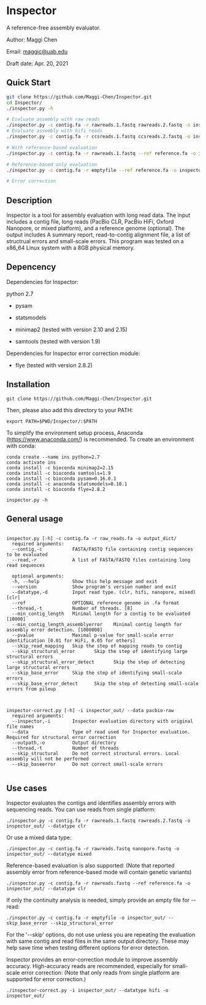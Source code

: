 # Inspector

A reference-free assembly evaluator.

Author: Maggi Chen

Email: maggic@uab.edu

Draft date: Apr. 20, 2021

## Quick Start
```sh
git clone https://github.com/Maggi-Chen/Inspector.git
cd Inspector/
./inspector.py -h

# Evaluate assembly with raw reads
./inspector.py -c contig.fa -r rawreads.1.fastq rawreads.2.fastq -o inspector_out/ --datatype clr 
# Evaluate assembly with hifi reads
./inspector.py -c contig.fa -r ccsreads.1.fastq ccsreads.2.fastq -o inspector_out/ --datatype hifi

# With reference-based evaluation
./inspector.py -c contig.fa -r rawreads.1.fastq --ref reference.fa -o inspector_out/ --datatype clr

# Reference-based only evaluation
./inspector.py -c contig.fa -r emptyfile --ref reference.fa -o inspector_out/ 

# Error correction


```



## Description

Inspector is a tool for assembly evaluation with long read data. The input includes a contig file, long reads (PacBio CLR, PacBio HiFi, Oxford Nanopore, or mixed platform), and a reference genome (optional). The output includes A summary report, read-to-contig alignment file, a list of structrual errors and small-scale errors. This program was tested on a x86_64 Linux system with a 8GB physical memory.

## Depencency

Dependencies for Inspector:

python 2.7  
* pysam
* statsmodels

* minimap2  (tested with version 2.10 and 2.15)
* samtools  (tested with version 1.9)


Dependencies for Inspector error correction module:
* flye  (tested with version 2.8.2)


## Installation

```
git clone https://github.com/Maggi-Chen/Inspector.git
```
Then, please also add this directory to your PATH:
```
export PATH=$PWD/Inspector/:$PATH
```


To simplify the environment setup process, Anaconda (https://www.anaconda.com/) is recommended.
To create an environment with conda:
```
conda create --name ins python=2.7
conda activate ins
conda install -c bioconda minimap2=2.15
conda install -c bioconda samtools=1.9
conda install -c bioconda pysam=0.16.0.1
conda install -c anaconda statsmodels=0.10.1
conda install -c bioconda flye=2.8.2

inspector.py -h
```


## General usage


```

inspector.py [-h] -c contig.fa -r raw_reads.fa -o output_dict/
  required arguments:
  --contig,-c           FASTA/FASTQ file containing contig sequences to be evaluated
  --read,-r             A list of FASTA/FASTQ files containing long read sequences

  optional arguments:
  -h, --help            Show this help message and exit
  --version             Show program's version number and exit
  --datatype,-d         Input read type. (clr, hifi, nanopore, mixed) [clr]
  --ref                 OPTIONAL reference genome in .fa format
  --thread,-t           Number of threads. [8]
  --min_contig_length   Minimal length for a contig to be evaluated [10000]
  --min_contig_length_assemblyerror    Minimal contig length for assembly error detection. [1000000]
  --pvalue              Maximal p-value for small-scale error identification [0.01 for HiFi, 0.05 for others]
  --skip_read_mapping   Skip the step of mapping reads to contig
  --skip_structural_error       Skip the step of identifying large structural errors
  --skip_structural_error_detect       Skip the step of detecting large structural errors
  --skip_base_error     Skip the step of identifying small-scale errors
  --skip_base_error_detect      Skip the step of detecting small-scale errors from pileup



inspector-correct.py [-h] -i inspector_out/ --data pacbio-raw 
  required arguments:
  --inspector,-i        Inspector evaluation directory with original file names
  --data                Type of read used for Inspector evaluation. Required for structural error correction
  --outpath,-o          Output directory
  --thread,-t           Number of threads
  --skip_structural     Do not correct structural errors. Local assembly will not be performed
  --skip_baseerror      Do not correct small-scale errors
  

```

## Use cases
Inspector evaluates the contigs and identifies assembly errors with sequencing reads. You can use reads from single platform:
```
./inspector.py -c contig.fa -r rawreads.1.fastq rawreads.2.fastq -o inspector_out/ --datatype clr
```
Or use a mixed data type:
```
./inspector.py -c contig.fa -r rawreads.fastq nanopore.fastq -o inspector_out/ --datatype mixed
```
Reference-based evaluation is also supported:
(Note that reported assembly error from reference-based mode will contain genetic variants)
```
./inspector.py -c contig.fa -r rawreads.fastq --ref reference.fa -o inspector_out/ --datatype clr
```
If only the continuity analysis is needed, simply provide an empty file for --read:
```
./inspector.py -c contig.fa -r emptyfile -o inspector_out/ --skip_base_error --skip_structural_error
```
For the '--skip' options, do not use unless you are repeating the evaluation with same contig and read files in the same output directory. These may help save time when testing different options for error detection.



Inspector provides an error-correction module to improve assembly accuracy. High-accuracy reads are recommended, especially for small-scale error correction:
(Note that only reads from single platform are supported for error correction.)
```
./inspector-correct.py -i inspector_out/ --datatype hifi -o inspector_out/ 
```



